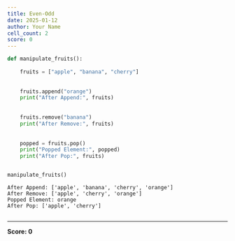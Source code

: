 ```yaml
---
title: Even-Odd
date: 2025-01-12
author: Your Name
cell_count: 2
score: 0
---
```


```python
def manipulate_fruits():
    
    fruits = ["apple", "banana", "cherry"]
    
  
    fruits.append("orange")
    print("After Append:", fruits)
    
    
    fruits.remove("banana")
    print("After Remove:", fruits)
    
    
    popped = fruits.pop()
    print("Popped Element:", popped)
    print("After Pop:", fruits)


manipulate_fruits()

```

    After Append: ['apple', 'banana', 'cherry', 'orange']
    After Remove: ['apple', 'cherry', 'orange']
    Popped Element: orange
    After Pop: ['apple', 'cherry']



```python

```


---
**Score: 0**